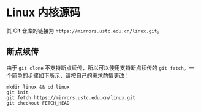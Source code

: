 # Linux 内核源码

其 Git 仓库的链接为 `https://mirrors.ustc.edu.cn/linux.git`。

## 断点续传

由于 `git clone` 不支持断点续传，所以可以使用支持断点续传的 `git fetch`。一个简单的步骤如下所示，请按自己的需求酌情更改：

    mkdir linux && cd linux
    git init
    git fetch https://mirrors.ustc.edu.cn/linux.git
    git checkout FETCH_HEAD
